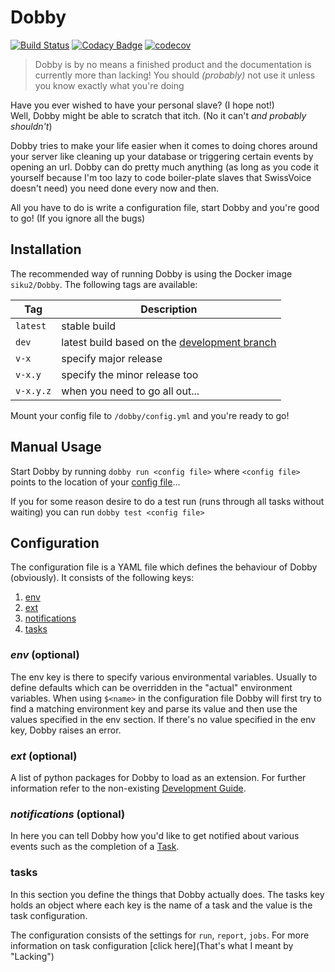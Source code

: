 # Dobby

[![Build Status](https://travis-ci.org/DeepSwissVoice/Dobby.svg?branch=master)](https://travis-ci.org/DeepSwissVoice/Dobby)
[![Codacy Badge](https://api.codacy.com/project/badge/Grade/7e86942ab7974dcbb95869b01565c27e)](https://www.codacy.com/app/siku2/Dobby?utm_source=github.com&amp;utm_medium=referral&amp;utm_content=DeepSwissVoice/Dobby&amp;utm_campaign=Badge_Grade)
[![codecov](https://codecov.io/gh/DeepSwissVoice/Dobby/branch/master/graph/badge.svg)](https://codecov.io/gh/DeepSwissVoice/Dobby)


> Dobby is by no means a finished product and the documentation is currently more than
lacking! You should *(probably)* not use it unless you know exactly what you're doing


Have you ever wished to have your personal slave? (I hope not!) <br>
Well, Dobby might be able to scratch that itch. (No it can't *and probably shouldn't*)

Dobby tries to make your life easier when it comes to doing chores around your server like
cleaning up your database or triggering certain events by opening an url.
Dobby can do pretty much anything (as long as you code it yourself because I'm too lazy to
code boiler-plate slaves that SwissVoice doesn't need) you need done every now and then.

All you have to do is write a configuration file, start Dobby and you're good to go!
(If you ignore all the bugs)


## Installation
The recommended way of running Dobby is using the Docker image `siku2/Dobby`.
The following tags are available:

|    Tag    |        Description        |
| --------- | ------------------------- |
| `latest`  | stable build
| `dev`     | latest build based on the [development branch](/DeepSwissVoice/Dobby/tree/development)
| `v-x`     | specify major release
| `v-x.y`   | specify the minor release too
| `v-x.y.z` | when you need to go all out...

Mount your config file to `/dobby/config.yml` and you're ready to go!


## Manual Usage
Start Dobby by running `dobby run <config file>`
where `<config file>` points to the location of your [config file](#Configuration)...

If you for some reason desire to do a test run (runs through all tasks without waiting)
you can run `dobby test <config file>`

## Configuration
The configuration file is a YAML file which defines the behaviour of Dobby (obviously).
It consists of the following keys:

1. [env](#env)
2. [ext](#ext)
3. [notifications](#notifications)
4. [tasks](#tasks)

### *env* (optional)
The env key is there to specify various environmental variables.
Usually to define defaults which can be overridden in the "actual" environment variables.
When using `$<name>` in the configuration file Dobby will first try
to find a matching environment key and parse its value and then use the values
specified in the env section.
If there's no value specified in the env key, Dobby raises an error.

### *ext* (optional)
A list of python packages for Dobby to load as an extension. For further information refer to the non-existing [Development Guide]().

### *notifications* (optional)
In here you can tell Dobby how you'd like to get notified about various events such as the completion of a [Task](#tasks).

### tasks
In this section you define the things that Dobby actually does.
The tasks key holds an object where each key is the name of a task and the value is the task configuration.

The configuration consists of the settings for `run`, `report`, `jobs`.
For more information on task configuration [click here](That's what I meant by "Lacking")

